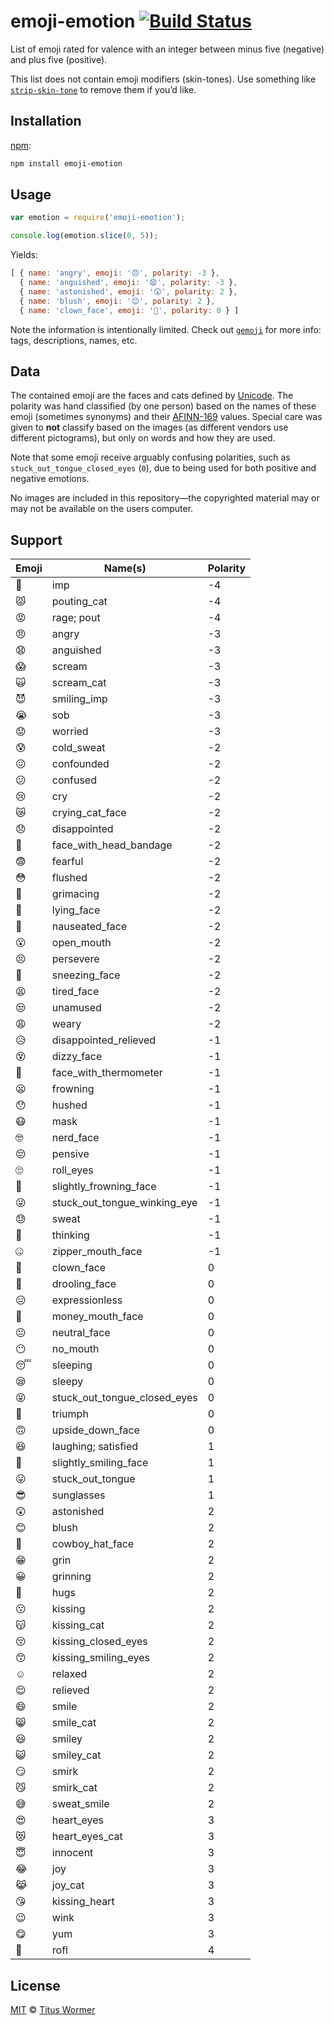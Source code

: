 # emoji-emotion [![Build Status][travis-badge]][travis]

List of emoji rated for valence with an integer between minus five
(negative) and plus five (positive).

This list does not contain emoji modifiers (skin-tones).  Use something like
[`strip-skin-tone`][strip-skin-tone] to remove them if you’d like.

## Installation

[npm][]:

```bash
npm install emoji-emotion
```

## Usage

```javascript
var emotion = require('emoji-emotion');

console.log(emotion.slice(0, 5));
```

Yields:

```js
[ { name: 'angry', emoji: '😠', polarity: -3 },
  { name: 'anguished', emoji: '😧', polarity: -3 },
  { name: 'astonished', emoji: '😲', polarity: 2 },
  { name: 'blush', emoji: '😊', polarity: 2 },
  { name: 'clown_face', emoji: '🤡', polarity: 0 } ]
```

Note the information is intentionally limited.  Check out
[`gemoji`][gemoji] for more info: tags, descriptions, names, etc.

## Data

The contained emoji are the faces and cats defined by [Unicode][].
The polarity was hand classified (by one person) based on the names of
these emoji (sometimes synonyms) and their [AFINN-169][] values.
Special care was given to **not** classify based on the images (as
different vendors use different pictograms), but only on words and how
they are used.

Note that some emoji receive arguably confusing polarities, such as
`stuck_out_tongue_closed_eyes` (`0`), due to being used for both
positive and negative emotions.

No images are included in this repository—the copyrighted material
may or may not be available on the users computer.

## Support

<!--support start-->

| Emoji | Name(s)                      | Polarity |
| ----- | ---------------------------- | -------- |
| 👿    | imp                          | -4       |
| 😾    | pouting_cat                  | -4       |
| 😡    | rage; pout                   | -4       |
| 😠    | angry                        | -3       |
| 😧    | anguished                    | -3       |
| 😱    | scream                       | -3       |
| 🙀    | scream_cat                   | -3       |
| 😈    | smiling_imp                  | -3       |
| 😭    | sob                          | -3       |
| 😟    | worried                      | -3       |
| 😰    | cold_sweat                   | -2       |
| 😖    | confounded                   | -2       |
| 😕    | confused                     | -2       |
| 😢    | cry                          | -2       |
| 😿    | crying_cat_face              | -2       |
| 😞    | disappointed                 | -2       |
| 🤕    | face_with_head_bandage       | -2       |
| 😨    | fearful                      | -2       |
| 😳    | flushed                      | -2       |
| 😬    | grimacing                    | -2       |
| 🤥    | lying_face                   | -2       |
| 🤢    | nauseated_face               | -2       |
| 😮    | open_mouth                   | -2       |
| 😣    | persevere                    | -2       |
| 🤧    | sneezing_face                | -2       |
| 😫    | tired_face                   | -2       |
| 😒    | unamused                     | -2       |
| 😩    | weary                        | -2       |
| 😥    | disappointed_relieved        | -1       |
| 😵    | dizzy_face                   | -1       |
| 🤒    | face_with_thermometer        | -1       |
| 😦    | frowning                     | -1       |
| 😯    | hushed                       | -1       |
| 😷    | mask                         | -1       |
| 🤓    | nerd_face                    | -1       |
| 😔    | pensive                      | -1       |
| 🙄    | roll_eyes                    | -1       |
| 🙁    | slightly_frowning_face       | -1       |
| 😜    | stuck_out_tongue_winking_eye | -1       |
| 😓    | sweat                        | -1       |
| 🤔    | thinking                     | -1       |
| 🤐    | zipper_mouth_face            | -1       |
| 🤡    | clown_face                   | 0        |
| 🤤    | drooling_face                | 0        |
| 😑    | expressionless               | 0        |
| 🤑    | money_mouth_face             | 0        |
| 😐    | neutral_face                 | 0        |
| 😶    | no_mouth                     | 0        |
| 😴    | sleeping                     | 0        |
| 😪    | sleepy                       | 0        |
| 😝    | stuck_out_tongue_closed_eyes | 0        |
| 😤    | triumph                      | 0        |
| 🙃    | upside_down_face             | 0        |
| 😆    | laughing; satisfied          | 1        |
| 🙂    | slightly_smiling_face        | 1        |
| 😛    | stuck_out_tongue             | 1        |
| 😎    | sunglasses                   | 1        |
| 😲    | astonished                   | 2        |
| 😊    | blush                        | 2        |
| 🤠    | cowboy_hat_face              | 2        |
| 😁    | grin                         | 2        |
| 😀    | grinning                     | 2        |
| 🤗    | hugs                         | 2        |
| 😗    | kissing                      | 2        |
| 😽    | kissing_cat                  | 2        |
| 😚    | kissing_closed_eyes          | 2        |
| 😙    | kissing_smiling_eyes         | 2        |
| ☺️    | relaxed                      | 2        |
| 😌    | relieved                     | 2        |
| 😄    | smile                        | 2        |
| 😸    | smile_cat                    | 2        |
| 😃    | smiley                       | 2        |
| 😺    | smiley_cat                   | 2        |
| 😏    | smirk                        | 2        |
| 😼    | smirk_cat                    | 2        |
| 😅    | sweat_smile                  | 2        |
| 😍    | heart_eyes                   | 3        |
| 😻    | heart_eyes_cat               | 3        |
| 😇    | innocent                     | 3        |
| 😂    | joy                          | 3        |
| 😹    | joy_cat                      | 3        |
| 😘    | kissing_heart                | 3        |
| 😉    | wink                         | 3        |
| 😋    | yum                          | 3        |
| 🤣    | rofl                         | 4        |

<!--support end-->

## License

[MIT][license] © [Titus Wormer][author]

<!-- Definitions -->

[travis-badge]: https://img.shields.io/travis/wooorm/emoji-emotion.svg

[travis]: https://travis-ci.org/wooorm/emoji-emotion

[npm]: https://docs.npmjs.com/cli/install

[license]: LICENSE

[author]: http://wooorm.com

[gemoji]: https://github.com/wooorm/gemoji

[unicode]: http://www.unicode.org/Public/emoji/1.0/full-emoji-list.html

[afinn-169]: https://github.com/wooorm/afinn-169

[strip-skin-tone]: https://github.com/wooorm/strip-skin-tone
